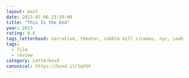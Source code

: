 ```yaml
---
layout: post 
date: 2013-07-06 23:59:00
title: "This Is the End"
year: 2013
rating: 0.6
tags_letterboxd: narrative, theater, cobble hill cinemas, nyc, Leah
tags:
  - film
  - review
category: Letterboxd
canonical: https://boxd.it/1qtGV
---
```

